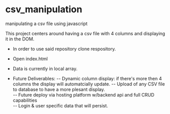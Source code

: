 # csv_manipulation
manipulating a csv file using javascript

This project centers around having a csv file with 4 columns and displaying it in the DOM.

- In order to use said repository clone respository.  
- Open index.html
- Data is currently in local array.  

- Future Deliverables:
 -- Dynamic column display: if there's more then 4 columns the display will automatcially update.
 -- Upload of any CSV file to database to have a more plesant display.  
 -- Future deploy via hosting platform w/backend api and full CRUD capabilities  
 -- Login & user specific data that will persist.
